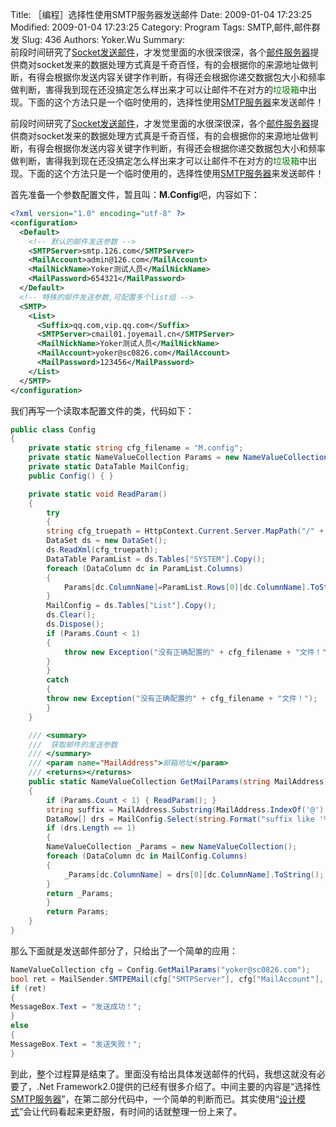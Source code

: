 ﻿Title: ［编程］选择性使用SMTP服务器发送邮件
Date: 2009-01-04 17:23:25
Modified: 2009-01-04 17:23:25
Category: Program
Tags: SMTP,邮件,邮件群发
Slug: 436
Authors: Yoker.Wu
Summary:  
    前段时间研究了[Socket发送邮件](http://www.google.com/search?hl=zh-CN&q=Socket%E5%8F%91%E9%80%81%E9%82%AE%E4%BB%B6&client=pub-9809305251274649)，才发觉里面的水很深很深，各个[邮件服务器](http://www.google.com/search?hl=zh-CN&q=%E9%82%AE%E4%BB%B6%E6%9C%8D%E5%8A%A1%E5%99%A8&client=pub-9809305251274649)提供商对socket发来的数据处理方式真是千奇百怪，有的会根据你的来源地址做判断，有得会根据你发送内容关键字作判断，有得还会根据你递交数据包大小和频率做判断，害得我到现在还没搞定怎么样出来才可以让邮件不在对方的<span style="color:Green">垃圾箱</span>中出现。下面的这个方法只是一个临时使用的，选择性使用[SMTP服务器](http://www.google.com/search?hl=zh-CN&q=SMTP%E6%9C%8D%E5%8A%A1%E5%99%A8&client=pub-9809305251274649)来发送邮件！



前段时间研究了[Socket发送邮件](http://www.google.com/search?hl=zh-CN&q=Socket%E5%8F%91%E9%80%81%E9%82%AE%E4%BB%B6&client=pub-9809305251274649)，才发觉里面的水很深很深，各个[邮件服务器](http://www.google.com/search?hl=zh-CN&q=%E9%82%AE%E4%BB%B6%E6%9C%8D%E5%8A%A1%E5%99%A8&client=pub-9809305251274649)提供商对socket发来的数据处理方式真是千奇百怪，有的会根据你的来源地址做判断，有得会根据你发送内容关键字作判断，有得还会根据你递交数据包大小和频率做判断，害得我到现在还没搞定怎么样出来才可以让邮件不在对方的<span style="color:Green">垃圾箱</span>中出现。下面的这个方法只是一个临时使用的，选择性使用[SMTP服务器](http://www.google.com/search?hl=zh-CN&q=SMTP%E6%9C%8D%E5%8A%A1%E5%99%A8&client=pub-9809305251274649)来发送邮件！

首先准备一个参数配置文件，暂且叫：**M.Config**吧，内容如下：

```xml
<?xml version="1.0" encoding="utf-8" ?>
<configuration>
  <Default>
    <!-- 默认的邮件发送参数 -->
    <SMTPServer>smtp.126.com</SMTPServer>
    <MailAccount>admin@126.com</MailAccount>
    <MailNickName>Yoker测试人员</MailNickName>
    <MailPassword>654321</MailPassword>
  </Default>
  <!-- 特殊的邮件发送参数,可配置多个list组 -->
  <SMTP>
    <List>
      <Suffix>qq.com,vip.qq.com</Suffix>
      <SMTPServer>cmail01.joyemail.cn</SMTPServer>
      <MailNickName>Yoker测试人员</MailNickName>
      <MailAccount>yoker@sc0826.com</MailAccount>
      <MailPassword>123456</MailPassword>
    </List>
  </SMTP>
</configuration>
```

我们再写一个读取本配置文件的类，代码如下：

```c#
public class Config
{
	private static string cfg_filename = "M.config";
	private static NameValueCollection Params = new NameValueCollection();
	private static DataTable MailConfig;
	public Config() { }

	private static void ReadParam()
	{
	    try
	    {
		string cfg_truepath = HttpContext.Current.Server.MapPath("/" + cfg_filename);
		DataSet ds = new DataSet();
		ds.ReadXml(cfg_truepath);
		DataTable ParamList = ds.Tables["SYSTEM"].Copy();
		foreach (DataColumn dc in ParamList.Columns)
		{
		    Params[dc.ColumnName]=ParamList.Rows[0][dc.ColumnName].ToString();
		}
		MailConfig = ds.Tables["List"].Copy();
		ds.Clear();
		ds.Dispose();
		if (Params.Count < 1)
		{
		    throw new Exception("没有正确配置的" + cfg_filename + "文件！");
		}
	    }
	    catch
	    {
		throw new Exception("没有正确配置的" + cfg_filename + "文件！");
	    }
	}

	/// <summary>
	///  获取邮件的发送参数
	/// </summary>
	/// <param name="MailAddress">邮箱地址</param>
	/// <returns></returns>
	public static NameValueCollection GetMailParams(string MailAddress)
	{
	    if (Params.Count < 1) { ReadParam(); }
	    string suffix = MailAddress.Substring(MailAddress.IndexOf('@') + 1);
	    DataRow[] drs = MailConfig.Select(string.Format("suffix like '%{0}%'", suffix));
	    if (drs.Length == 1)
	    {
		NameValueCollection _Params = new NameValueCollection();
		foreach (DataColumn dc in MailConfig.Columns)
		{
		    _Params[dc.ColumnName] = drs[0][dc.ColumnName].ToString();
		}
		return _Params;
	    }
	    return Params;
	}
}
```
那么下面就是发送邮件部分了，只给出了一个简单的应用：

```c#
NameValueCollection cfg = Config.GetMailParams("yoker@sc0826.com");
bool ret = MailSender.SMTPEMail(cfg["SMTPServer"], cfg["MailAccount"], cfg["MailNickName"], cfg["MailPassword"], "yoker@sc0826.com", "亲爱的", "测试邮件", "看看发送邮件是否正常！");
if (ret)
{
MessageBox.Text = "发送成功！";
}
else
{
MessageBox.Text = "发送失败！";
}
```

到此，整个过程算是结束了。里面没有给出具体发送邮件的代码，我想这就没有必要了，.Net Framework2.0提供的已经有很多介绍了。中间主要的内容是“选择性[SMTP服务器](http://www.google.com/search?hl=zh-CN&q=SMTP%E6%9C%8D%E5%8A%A1%E5%99%A8&client=pub-9809305251274649)”，在第二部分代码中，一个简单的判断而已。其实使用“[设计模式](http://www.google.com/search?hl=zh-CN&q=%E8%AE%BE%E8%AE%A1%E6%A8%A1%E5%BC%8F&client=pub-9809305251274649)”会让代码看起来更舒服，有时间的话就整理一份上来了。